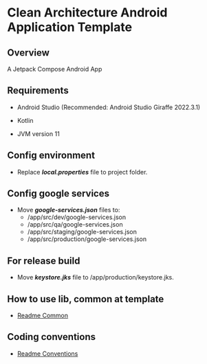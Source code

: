 # Clean Architecture Android Application Template

## Overview

A Jetpack Compose Android App

## Requirements

- Android Studio (Recommended: Android Studio Giraffe 2022.3.1)

- Kotlin

- JVM version 11

## Config environment

- Replace ***local.properties*** file to project folder.

## Config google services

- Move ***google-services.json*** files to:
    - /app/src/dev/google-services.json
    - /app/src/qa/google-services.json
    - /app/src/staging/google-services.json
    - /app/src/production/google-services.json

## For release build

- Move ***keystore.jks*** file to /app/production/keystore.jks.

## How to use lib, common at template

- [Readme Common](README_COMMON.md)

## Coding conventions

- [Readme Conventions](README_CONVENTIONS.md)
